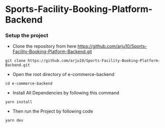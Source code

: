 # Sports-Facility-Booking-Platform-Backend
### Setup the project

- Clone the repository from here https://github.com/arju10/Sports-Facility-Booking-Platform-Backend.git

`
git clone https://github.com/arju10/Sports-Facility-Booking-Platform-Backend.git
`
- Open the root directory of e-commerce-backend

`
cd e-commerce-backend
`

- Install All Dependencies by following this command

`
yarn install
`

- Then run the Project by following code

`yarn dev`